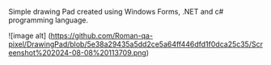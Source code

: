 Simple drawing Pad created using Windows Forms, .NET and c# programming language.

![image alt] (https://github.com/Roman-qa-pixel/DrawingPad/blob/5e38a29435a5dd2ce5a64ff446dfd1f0dca25c35/Screenshot%202024-08-08%20113709.png)
